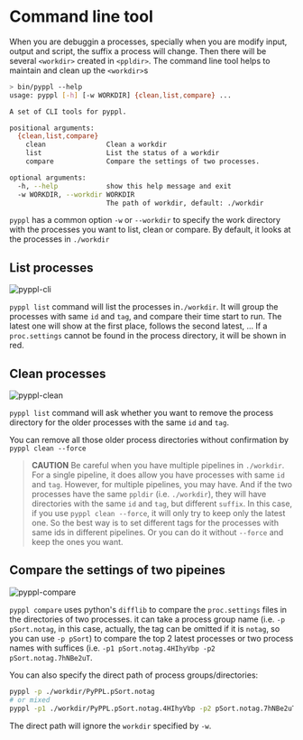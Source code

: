 # Command line tool
<!-- toc -->

When you are debuggin a processes, specially when you are modify input, output and script, the suffix a process will change. Then there will be several `<workdir>` created in `<ppldir>`. The command line tool helps to maintain and clean up the `<workdir>`s

```bash
> bin/pyppl --help
usage: pyppl [-h] [-w WORKDIR] {clean,list,compare} ...

A set of CLI tools for pyppl.

positional arguments:
  {clean,list,compare}
    clean               Clean a workdir
    list                List the status of a workdir
    compare             Compare the settings of two processes.

optional arguments:
  -h, --help            show this help message and exit
  -w WORKDIR, --workdir WORKDIR
                        The path of workdir, default: ./workdir
```

`pyppl` has a common option `-w` or `--workdir` to specify the work directory with the  processes you want to list, clean or compare. By default, it looks at the processes in `./workdir`

## List processes
![pyppl-cli][1]

`pyppl list` command will list the processes in`./workdir`. It will group the processes with same `id` and `tag`, and compare their time start to run. The latest one will show at the first place, follows the second latest, ... If a `proc.settings` cannot be found in the process directory, it will be shown in red.

## Clean processes
![pyppl-clean][2]

`pyppl list` command will ask whether you want to remove the process directory for the older processes with the same `id` and `tag`.

You can remove all those older process directories without confirmation by `pyppl clean --force`

>**CAUTION** Be careful when you have multiple pipelines in `./workdir`. 
For a single pipeline, it does allow you have processes with same `id` and `tag`. However, for multiple pipelines, you may have. And if the two processes have the same `ppldir` (i.e. `./workdir`), they will have directories with the same `id` and `tag`, but different `suffix`. In this case, if you use `pyppl clean --force`, it will only try to keep only the latest one.
So the best way is to set different tags for the processes with same ids in different pipelines.
Or you can do it without `--force` and keep the ones you want.

## Compare the settings of two pipeines
![pyppl-compare][3]

`pyppl compare` uses python's `difflib` to compare the `proc.settings` files in the directories of two processes. it can take a process group name (i.e. `-p pSort.notag`, in this case, actually, the tag can be omitted if it is `notag`, so you can use `-p pSort`) to compare the top 2 latest processes or two process names with suffices (i.e. `-p1 pSort.notag.4HIhyVbp -p2 pSort.notag.7hNBe2uT`. 

You can also specify the direct path of process groups/directories:
```sh
pyppl -p ./workdir/PyPPL.pSort.notag 
# or mixed
pyppl -p1 ./workdir/PyPPL.pSort.notag.4HIhyVbp -p2 pSort.notag.7hNBe2uT 
```
The direct path will ignore the `workdir` specified by `-w`.  


 

[1]: https://raw.githubusercontent.com/pwwang/pyppl/master/docs/pyppl-cli-list.png
[2]: https://raw.githubusercontent.com/pwwang/pyppl/master/docs/pyppl-cli-clean.png
[3]: https://raw.githubusercontent.com/pwwang/pyppl/master/docs/pyppl-cli-compare.png
